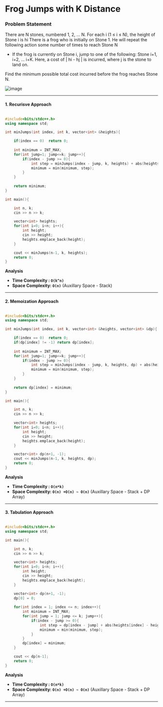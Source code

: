 # Frog Jumps with K Distance

### Problem Statement

There are N stones, numbered 1, 2, ... N. For each i (1 ≤ i ≤ N), the height of Stone i is hi
There is a frog who is initially on Stone 1. He will repeat the following action some number of times to reach Stone N
- If the frog is currently on Stone i, jump to one of the following: Stone i+1, i+2, ... i+K. Here, a cost of | hi - hj | is incurred, where j is the stone to land on.

Find the minimum possible total cost incurred before the frog reaches Stone N.

![image](https://user-images.githubusercontent.com/67231450/149275569-c5b12ec7-020c-417c-af8f-ea5bbd13a19e.png)

---

#### 1. Recurisve Approach

``` cpp

#include<bits/stdc++.h>
using namespace std;

int minJumps(int index, int k, vector<int> &heights){

    if(index == 0)  return 0;
    
    int minimum = INT_MAX;
    for(int jump=1; jump<=k; jump++){
        if(index - jump >= 0){
            int step = minJumps(index - jump, k, heights) + abs(heights[index] - heights[index - jump]);
            minimum = min(minimum, step);
        }
    }
    
    return minimum;
}

int main(){

    int n, k;
    cin >> n >> k;

    vector<int> heights;
    for(int i=0; i<n; i++){
        int height;
        cin >> height;
        heights.emplace_back(height);
    }

    cout << minJumps(n-1, k, heights);
    return 0;
}

```

**Analysis**

- **Time Complexity : `O(k^n)`**
- **Space Complexity: `O(n)`** (Auxillary Space - Stack)

---

#### 2. Memoization Approach

``` cpp

#include<bits/stdc++.h>
using namespace std;

int minJumps(int index, int k, vector<int> &heights, vector<int> &dp){

    if(index == 0)  return 0;
    if(dp[index] != -1) return dp[index];
    
    int minimum = INT_MAX;
    for(int jump=1; jump<=k; jump++){
        if(index - jump >= 0){
            int step = minJumps(index - jump, k, heights, dp) + abs(heights[index] - heights[index - jump]);
            minimum = min(minimum, step);
        }
    }
    
    return dp[index] = minimum;
}

int main(){

    int n, k;
    cin >> n >> k;

    vector<int> heights;
    for(int i=0; i<n; i++){
        int height;
        cin >> height;
        heights.emplace_back(height);
    }

    vector<int> dp(n+1, -1);
    cout << minJumps(n-1, k, heights, dp);
    return 0;
}

```

**Analysis**

- **Time Complexity : `O(n*k)`**
- **Space Complexity: `O(n) +O(n) ~ O(n)`** (Auxillary Space - Stack + DP Array)

---

#### 3. Tabulation Approach

``` cpp

#include<bits/stdc++.h>
using namespace std;

int main(){

    int n, k;
    cin >> n >> k;

    vector<int> heights;
    for(int i=0; i<n; i++){
        int height;
        cin >> height;
        heights.emplace_back(height);
    }

    vector<int> dp(n+1, -1);
    dp[0] = 0;
    
    for(int index = 1; index <= n; index++){
        int minimum = INT_MAX;
        for(int jump = 1; jump <= k; jump++){
            if(index - jump >= 0){
                int step = dp[index - jump] + abs(heights[index] - heights[index - jump]);
                minimum = min(minimum, step);
            }
        }
        dp[index] = minimum;
    }

    cout << dp[n-1];
    return 0;
}

```

**Analysis**

- **Time Complexity : `O(n*k)`**
- **Space Complexity: `O(n) +O(n) ~ O(n)`** (Auxillary Space - Stack + DP Array)

---